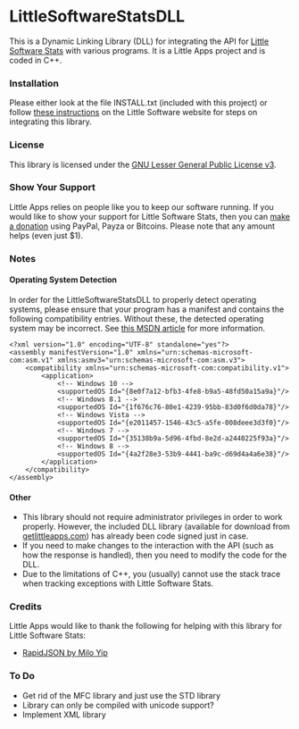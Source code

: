 # LittleSoftwareStatsDLL
This is a Dynamic Linking Library (DLL) for integrating the API for [Little Software Stats](https://github.com/little-apps/little-software-stats) with various programs. It is a Little Apps project and is coded in C++. 

### Installation ###
Please either look at the file INSTALL.txt (included with this project) or follow [these instructions](http://little-software-stats.com/docs/libraries/cplusplus-windows/) on the Little Software website for steps on integrating this library.

### License ###
This library is licensed under the [GNU Lesser General Public License v3](http://www.gnu.org/copyleft/lesser.html).

### Show Your Support ###
Little Apps relies on people like you to keep our software running. If you would like to show your support for Little Software Stats, then you can [make a donation](https://www.little-apps.com/?donate) using PayPal, Payza or Bitcoins. Please note that any amount helps (even just $1). 

### Notes ###
#### Operating System Detection ####
In order for the LittleSoftwareStatsDLL to properly detect operating systems, please ensure that your program has a manifest and contains the following compatibility entries. Without these, the detected operating system may be incorrect. See [this MSDN article](https://msdn.microsoft.com/en-us/library/windows/desktop/dn481241%28v=vs.85%29.aspx) for more information.

    <?xml version="1.0" encoding="UTF-8" standalone="yes"?>
    <assembly manifestVersion="1.0" xmlns="urn:schemas-microsoft-com:asm.v1" xmlns:asmv3="urn:schemas-microsoft-com:asm.v3">
        <compatibility xmlns="urn:schemas-microsoft-com:compatibility.v1"> 
            <application>
                <!-- Windows 10 -->
                <supportedOS Id="{8e0f7a12-bfb3-4fe8-b9a5-48fd50a15a9a}"/>
                <!-- Windows 8.1 -->
                <supportedOS Id="{1f676c76-80e1-4239-95bb-83d0f6d0da78}"/>
                <!-- Windows Vista -->
                <supportedOS Id="{e2011457-1546-43c5-a5fe-008deee3d3f0}"/> 
                <!-- Windows 7 -->
                <supportedOS Id="{35138b9a-5d96-4fbd-8e2d-a2440225f93a}"/>
                <!-- Windows 8 -->
                <supportedOS Id="{4a2f28e3-53b9-4441-ba9c-d69d4a4a6e38}"/>
            </application> 
        </compatibility>
    </assembly>

#### Other ####
 - This library should not require administrator privileges in order to work properly. However, the included DLL library (available for download from [getlittleapps.com](https://getlittleapps.com/little-software-stats/libraries/)) has already been code signed just in case.
 - If you need to make changes to the interaction with the API (such as how the response is handled), then you need to modify the code for the DLL.
 - Due to the limitations of C++, you (usually) cannot use the stack trace when tracking exceptions with Little Software Stats.
 
### Credits ###
Little Apps would like to thank the following for helping with this library for Little Software Stats:

 - [RapidJSON by Milo Yip](https://github.com/miloyip/rapidjson)

### To Do ###
 - Get rid of the MFC library and just use the STD library
 - Library can only be compiled with unicode support?
 - Implement XML library